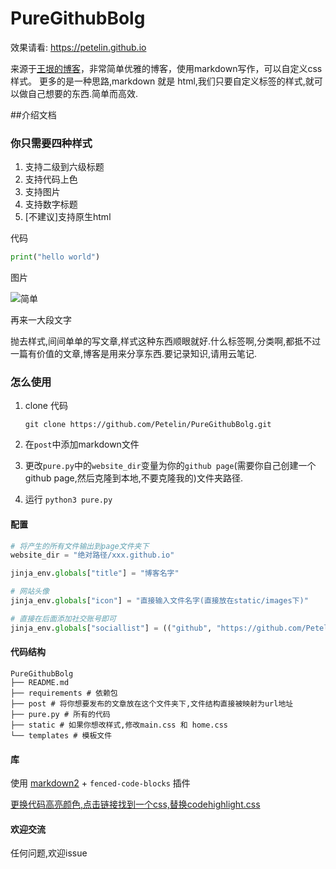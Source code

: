 # PureGithubBolg

效果请看: <https://petelin.github.io>

来源于[王垠的博客](http://www.yinwang.org/)，非常简单优雅的博客，使用markdown写作，可以自定义css样式。
更多的是一种思路,markdown 就是 html,我们只要自定义标签的样式,就可以做自己想要的东西.简单而高效.

##介绍文档

### 你只需要四种样式
1. 支持二级到六级标题
2. 支持代码上色
3. 支持图片
4. 支持数字标题
5. [不建议]支持原生html

代码

```python
print("hello world")
```

图片

![简单](http://img.52jbj.com/uploads/allimg/150606/co150606150444-0.jpg)

再来一大段文字

抛去样式,间间单单的写文章,样式这种东西顺眼就好.什么标签啊,分类啊,都抵不过一篇有价值的文章,博客是用来分享东西.要记录知识,请用云笔记.

### 怎么使用
1. clone 代码

    ```
    git clone https://github.com/Petelin/PureGithubBolg.git
    ```
2. 在`post`中添加markdown文件

3. 更改`pure.py`中的`website_dir`变量为你的`github page`(需要你自己创建一个github page,然后克隆到本地,不要克隆我的)文件夹路径.

4. 运行 `python3 pure.py`

#### 配置

```python
# 将产生的所有文件输出到page文件夹下
website_dir = "绝对路径/xxx.github.io"

jinja_env.globals["title"] = "博客名字"

# 网站头像
jinja_env.globals["icon"] = "直接输入文件名字(直接放在static/images下)"

# 直接在后面添加社交账号即可
jinja_env.globals["sociallist"] = (("github", "https://github.com/Petelin"),)
```

#### 代码结构

```
PureGithubBolg
├── README.md
├── requirements # 依赖包
├── post # 将你想要发布的文章放在这个文件夹下,文件结构直接被映射为url地址
├── pure.py # 所有的代码
├── static # 如果你想改样式,修改main.css 和 home.css
└── templates # 模板文件
```

#### 库
使用 [markdown2](https://github.com/trentm/python-markdown2) + `fenced-code-blocks` 插件

[更换代码高亮颜色,点击链接找到一个css,替换codehighlight.css](https://github.com/richleland/pygments-css)


#### 欢迎交流
任何问题,欢迎issue
